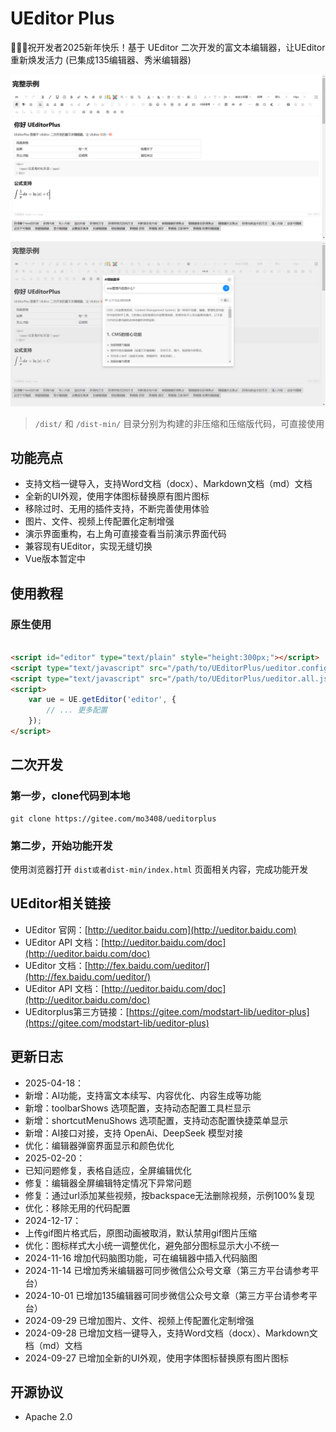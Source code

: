# UEditor Plus

🌈🌈🌈祝开发者2025新年快乐！基于 UEditor 二次开发的富文本编辑器，让UEditor重新焕发活力 (已集成135编辑器、秀米编辑器)

![输入图片说明](%E5%BE%AE%E4%BF%A1%E6%88%AA%E5%9B%BE_20241116195402.png)
![输入图片说明](%E6%88%AA%E5%9B%BE20250418201117829.png)

> `/dist/` 和 `/dist-min/` 目录分别为构建的非压缩和压缩版代码，可直接使用

## 功能亮点

- 支持文档一键导入，支持Word文档（docx）、Markdown文档（md）文档
- 全新的UI外观，使用字体图标替换原有图片图标
- 移除过时、无用的插件支持，不断完善使用体验
- 图片、文件、视频上传配置化定制增强
- 演示界面重构，右上角可直接查看当前演示界面代码
- 兼容现有UEditor，实现无缝切换
- Vue版本暂定中

## 使用教程

### 原生使用

```html

<script id="editor" type="text/plain" style="height:300px;"></script>
<script type="text/javascript" src="/path/to/UEditorPlus/ueditor.config.js"></script>
<script type="text/javascript" src="/path/to/UEditorPlus/ueditor.all.js"></script>
<script>
    var ue = UE.getEditor('editor', {
        // ... 更多配置
    });
</script>
```
## 二次开发

### 第一步，clone代码到本地

```shell
git clone https://gitee.com/mo3408/ueditorplus
```

### 第二步，开始功能开发

使用浏览器打开 `dist或者dist-min/index.html` 页面相关内容，完成功能开发

## UEditor相关链接

- UEditor 官网：[http://ueditor.baidu.com](http://ueditor.baidu.com)
- UEditor API 文档：[http://ueditor.baidu.com/doc](http://ueditor.baidu.com/doc)
- UEditor 文档：[http://fex.baidu.com/ueditor/](http://fex.baidu.com/ueditor/)
- UEditor API 文档：[http://ueditor.baidu.com/doc](http://ueditor.baidu.com/doc)
- UEditorplus第三方链接：[https://gitee.com/modstart-lib/ueditor-plus](https://gitee.com/modstart-lib/ueditor-plus)

## 更新日志
- 2025-04-18：
- 新增：AI功能，支持富文本续写、内容优化、内容生成等功能
- 新增：toolbarShows 选项配置，支持动态配置工具栏显示
- 新增：shortcutMenuShows 选项配置，支持动态配置快捷菜单显示
- 新增：AI接口对接，支持 OpenAi、DeepSeek 模型对接
- 优化：编辑器弹窗界面显示和颜色优化
- 2025-02-20：
- 已知问题修复，表格自适应，全屏编辑优化
- 修复：编辑器全屏编辑特定情况下异常问题
- 修复：通过url添加某些视频，按backspace无法删除视频，示例100%复现
- 优化：移除无用的代码配置
- 2024-12-17：
- 上传gif图片格式后，原图动画被取消，默认禁用gif图片压缩
- 优化：图标样式大小统一调整优化，避免部分图标显示大小不统一
- 2024-11-16 增加代码脑图功能，可在编辑器中插入代码脑图
- 2024-11-14 已增加秀米编辑器可同步微信公众号文章（第三方平台请参考平台）
- 2024-10-01 已增加135编辑器可同步微信公众号文章（第三方平台请参考平台）
- 2024-09-29 已增加图片、文件、视频上传配置化定制增强
- 2024-09-28 已增加文档一键导入，支持Word文档（docx）、Markdown文档（md）文档
- 2024-09-27 已增加全新的UI外观，使用字体图标替换原有图片图标

## 开源协议

- Apache 2.0
